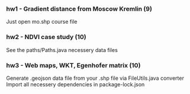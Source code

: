 ### hw1 - Gradient distance from Moscow Kremlin (9)

Just open mo.shp course file

### hw2 - NDVI case study (10)

See the paths/Paths.java necessery data files

### hw3 - Web maps, WKT, Egenhofer matrix (10)

Generate .geojson data file from your .shp file via FileUtils.java converter
Import all necessery dependencies in package-lock.json